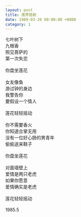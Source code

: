 ```yaml
---
layout: post
title: 莲界慈航
date: 1989-03-26 00:00:00 +0800
category: 1
---
```


七叶树下<br>
九根香<br>
照见菩萨的<br>
第一次失恋<br>
<br>
你盘坐莲花<br>
<br>
女友像鱼<br>
游过钟的身边<br>
我警告你<br>
要假设一个情人<br>
<br>
莲花轻轻摇动<br>
<br>
你不需要香火<br>
你知道合掌无用<br>
没有一位好心肠的男青年<br>
偷偷送来鞋子<br>
<br>
你盘坐莲花<br>
<br>
对面墙壁上<br>
爱情是两只老虎<br>
如果你愿意<br>
爱情确实是老虎<br>
<br>
莲花轻轻摇动<br>
<br>
1985.5